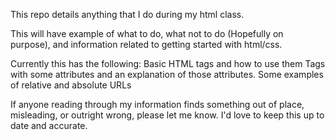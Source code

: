 This repo details anything that I do during my html class. 

This will have example of what to do, what not to do (Hopefully on purpose), and information related to getting started with html/css.

Currently this has the following:
Basic HTML tags and how to use them
Tags with some attributes and an explanation of those attributes.
Some examples of relative and absolute URLs

If anyone reading through my information finds something out of place, misleading, or outright wrong, please let me know. I'd love to keep this up to date and accurate.
